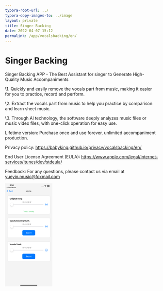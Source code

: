```yaml
---
typora-root-url: ../
typora-copy-images-to: ../image
layout: private
title: Singer Backing
date: 2022-04-07 15:12
permalink: /app/vocalsbacking/en/
---
```


# Singer Backing



Singer Backing APP - The Best Assistant for singer to Generate High-Quality Music Accompaniments

\1. Quickly and easily remove the vocals part from music, making it easier for you to practice, record and perform.

\2. Extract the vocals part from music to help you practice by comparison and learn sheet music.

\3. Through AI technology, the software deeply analyzes music files or music video files, with one-click operation for easy use.

Lifetime version: Purchase once and use forever, unlimited accompaniment production.

Privacy policy: https://babyking.github.io/privacy/vocalsbacking/en/

End User License Agreement (EULA): https://www.apple.com/legal/internet-services/itunes/dev/stdeula/

Feedback: For any questions, please contact us via email at yueyin.music@foxmail.com

<img src="/image/Simulator Screen Shot - iPhone 11 Pro Max - 2023-02-13 at 15.50.19-6280625.png" alt="Simulator Screen Shot - iPhone 11 Pro Max - 2023-02-13 at 15.50.19" style="zoom:33%;" />







